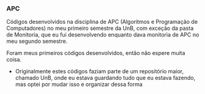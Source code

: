 ### APC

Códigos desenvolvidos na disciplina de APC (Algoritmos e Programação de Computadores) no meu primeiro semestre da UnB, com exceção da pasta de Monitoria, que eu fui desenvolvendo enquanto dava monitoria de APC no meu segundo semestre.

Foram meus primeiros códigos desenvolvidos, então não espere muita coisa.

* Originalmente estes códigos faziam parte de um repositório maior, chamado UnB, onde eu estava guardando tudo que eu estava fazendo, mas optei por mudar isso e organizar dessa forma

